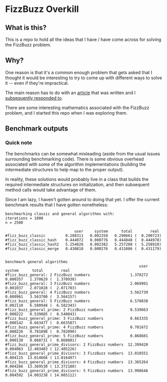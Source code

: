 # FizzBuzz Overkill

## What is this?

This is a repo to hold all the ideas that I have / have come across for solving the
  FizzBuzz problem.

## Why?

One reason is that it's a common enough problem that gets asked that I thought it would be
  interesting to try to come up with different ways to solve it -- even if they're impractical.

The main reason has to do with an [article](http://philcrissman.net/posts/eulers-fizzbuzz/) that was  written and I [subsequently responded to](https://blog.antfeedr.com/posts/fizzbuzz.html).

There are some interesting mathematics associated with the FizzBuzz problem, and I started this
  repo when I was exploring them.

## Benchmark outputs

### Quick note

The benchmarks can be somewhat misleading (aside from the usual issues surrounding benchmarking code). There is some obvious overhead associated with some
  of the algorithm implementations (building the intermediate structures to help map to the
  proper output).

In reality, these solutions would probably live in a class that builds
  the required intermediate structures on initialization, and then subsequent method calls
  would take advantage of them.

Since I am lazy, I haven't gotten around to doing that yet. I offer the current benchmark
  results that I have gotten nonetheless:

```
benchmarking classic and general algorithms with:
iterations = 1000
n = 2500

                               user     system      total        real
#fizz_buzz_classic         0.288311   0.002350   0.290661 (  0.290723)
#fizz_buzz_classic_hash    0.444072   0.000776   0.444848 (  0.444978)
#fizz_buzz_classic_hash2   5.254826   0.002382   5.257208 (  5.258910)
#fizz_buzz_classic_merge   0.430810   0.000276   0.431086 (  0.431179)


benchmark general algorithms
                                                            user     system      total        real
#fizz_buzz_general: 2 FizzBuzz numbers                  1.370272   0.000357   1.370629 (  1.370938)
#fizz_buzz_general: 3 FizzBuzz numbers                  2.069991   0.001037   2.071028 (  2.071703)
#fizz_buzz_general: 4 FizzBuzz numbers                  3.562739   0.000961   3.563700 (  3.564157)
#fizz_buzz_general: 5 FizzBuzz numbers                  6.578838   0.002110   6.580948 (  6.582343)
#fizz_buzz_general_prime: 2 FizzBuzz numbers            0.539663   0.000222   0.539885 (  0.540043)
#fizz_buzz_general_prime: 3 FizzBuzz numbers            0.663335   0.000142   0.663477 (  0.663587)
#fizz_buzz_general_prime: 4 FizzBuzz numbers            0.781672   0.000226   0.781898 (  0.782090)
#fizz_buzz_general_prime: 5 FizzBuzz numbers            0.868601   0.000130   0.868731 (  0.868801)
#fizz_buzz_general_prime_divisors: 2 FizzBuzz numbers  12.399420   0.004063  12.403483 ( 12.405226)
#fizz_buzz_general_prime_divisors: 3 FizzBuzz numbers  13.010551   0.004115  13.014666 ( 13.016497)
#fizz_buzz_general_prime_divisors: 4 FizzBuzz numbers  13.365264   0.004266  13.369530 ( 13.372180)
#fizz_buzz_general_prime_divisors: 5 FizzBuzz numbers  13.998646   0.004592  14.003238 ( 14.005112)
```
